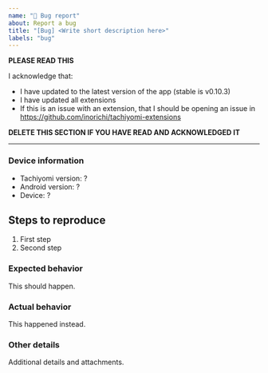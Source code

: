 ```yaml
---
name: "🐞 Bug report"
about: Report a bug
title: "[Bug] <Write short description here>"
labels: "bug"
---
```


**PLEASE READ THIS**

I acknowledge that:

- I have updated to the latest version of the app (stable is v0.10.3)
- I have updated all extensions
- If this is an issue with an extension, that I should be opening an issue in https://github.com/inorichi/tachiyomi-extensions

**DELETE THIS SECTION IF YOU HAVE READ AND ACKNOWLEDGED IT**

---

### Device information
* Tachiyomi version: ?
* Android version: ?
* Device: ?

## Steps to reproduce
1. First step
2. Second step

### Expected behavior
This should happen.

### Actual behavior
This happened instead.

### Other details
Additional details and attachments.
